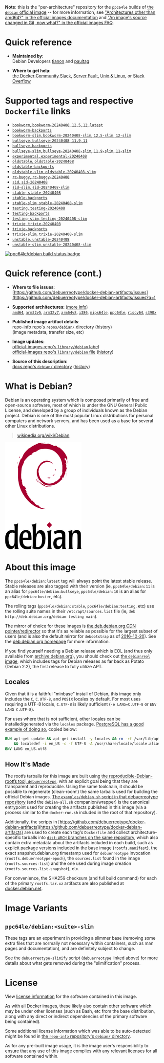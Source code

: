 <!--

********************************************************************************

WARNING:

    DO NOT EDIT "debian/README.md"

    IT IS AUTO-GENERATED

    (from the other files in "debian/" combined with a set of templates)

********************************************************************************

-->

**Note:** this is the "per-architecture" repository for the `ppc64le` builds of [the `debian` official image](https://hub.docker.com/_/debian) -- for more information, see ["Architectures other than amd64?" in the official images documentation](https://github.com/docker-library/official-images#architectures-other-than-amd64) and ["An image's source changed in Git, now what?" in the official images FAQ](https://github.com/docker-library/faq#an-images-source-changed-in-git-now-what).

# Quick reference

-	**Maintained by**:  
	Debian Developers [tianon](https://qa.debian.org/developer.php?login=tianon) and [paultag](https://qa.debian.org/developer.php?login=paultag)

-	**Where to get help**:  
	[the Docker Community Slack](https://dockr.ly/comm-slack), [Server Fault](https://serverfault.com/help/on-topic), [Unix & Linux](https://unix.stackexchange.com/help/on-topic), or [Stack Overflow](https://stackoverflow.com/help/on-topic)

# Supported tags and respective `Dockerfile` links

-	[`bookworm`, `bookworm-20240408`, `12.5`, `12`, `latest`](https://github.com/debuerreotype/docker-debian-artifacts/blob/6c6d92d258dde7b2717a21e828d3493944121d46/bookworm/Dockerfile)
-	[`bookworm-backports`](https://github.com/debuerreotype/docker-debian-artifacts/blob/6c6d92d258dde7b2717a21e828d3493944121d46/bookworm/backports/Dockerfile)
-	[`bookworm-slim`, `bookworm-20240408-slim`, `12.5-slim`, `12-slim`](https://github.com/debuerreotype/docker-debian-artifacts/blob/6c6d92d258dde7b2717a21e828d3493944121d46/bookworm/slim/Dockerfile)
-	[`bullseye`, `bullseye-20240408`, `11.9`, `11`](https://github.com/debuerreotype/docker-debian-artifacts/blob/6c6d92d258dde7b2717a21e828d3493944121d46/bullseye/Dockerfile)
-	[`bullseye-backports`](https://github.com/debuerreotype/docker-debian-artifacts/blob/6c6d92d258dde7b2717a21e828d3493944121d46/bullseye/backports/Dockerfile)
-	[`bullseye-slim`, `bullseye-20240408-slim`, `11.9-slim`, `11-slim`](https://github.com/debuerreotype/docker-debian-artifacts/blob/6c6d92d258dde7b2717a21e828d3493944121d46/bullseye/slim/Dockerfile)
-	[`experimental`, `experimental-20240408`](https://github.com/debuerreotype/docker-debian-artifacts/blob/6c6d92d258dde7b2717a21e828d3493944121d46/experimental/Dockerfile)
-	[`oldstable`, `oldstable-20240408`](https://github.com/debuerreotype/docker-debian-artifacts/blob/6c6d92d258dde7b2717a21e828d3493944121d46/oldstable/Dockerfile)
-	[`oldstable-backports`](https://github.com/debuerreotype/docker-debian-artifacts/blob/6c6d92d258dde7b2717a21e828d3493944121d46/oldstable/backports/Dockerfile)
-	[`oldstable-slim`, `oldstable-20240408-slim`](https://github.com/debuerreotype/docker-debian-artifacts/blob/6c6d92d258dde7b2717a21e828d3493944121d46/oldstable/slim/Dockerfile)
-	[`rc-buggy`, `rc-buggy-20240408`](https://github.com/debuerreotype/docker-debian-artifacts/blob/6c6d92d258dde7b2717a21e828d3493944121d46/rc-buggy/Dockerfile)
-	[`sid`, `sid-20240408`](https://github.com/debuerreotype/docker-debian-artifacts/blob/6c6d92d258dde7b2717a21e828d3493944121d46/sid/Dockerfile)
-	[`sid-slim`, `sid-20240408-slim`](https://github.com/debuerreotype/docker-debian-artifacts/blob/6c6d92d258dde7b2717a21e828d3493944121d46/sid/slim/Dockerfile)
-	[`stable`, `stable-20240408`](https://github.com/debuerreotype/docker-debian-artifacts/blob/6c6d92d258dde7b2717a21e828d3493944121d46/stable/Dockerfile)
-	[`stable-backports`](https://github.com/debuerreotype/docker-debian-artifacts/blob/6c6d92d258dde7b2717a21e828d3493944121d46/stable/backports/Dockerfile)
-	[`stable-slim`, `stable-20240408-slim`](https://github.com/debuerreotype/docker-debian-artifacts/blob/6c6d92d258dde7b2717a21e828d3493944121d46/stable/slim/Dockerfile)
-	[`testing`, `testing-20240408`](https://github.com/debuerreotype/docker-debian-artifacts/blob/6c6d92d258dde7b2717a21e828d3493944121d46/testing/Dockerfile)
-	[`testing-backports`](https://github.com/debuerreotype/docker-debian-artifacts/blob/6c6d92d258dde7b2717a21e828d3493944121d46/testing/backports/Dockerfile)
-	[`testing-slim`, `testing-20240408-slim`](https://github.com/debuerreotype/docker-debian-artifacts/blob/6c6d92d258dde7b2717a21e828d3493944121d46/testing/slim/Dockerfile)
-	[`trixie`, `trixie-20240408`](https://github.com/debuerreotype/docker-debian-artifacts/blob/6c6d92d258dde7b2717a21e828d3493944121d46/trixie/Dockerfile)
-	[`trixie-backports`](https://github.com/debuerreotype/docker-debian-artifacts/blob/6c6d92d258dde7b2717a21e828d3493944121d46/trixie/backports/Dockerfile)
-	[`trixie-slim`, `trixie-20240408-slim`](https://github.com/debuerreotype/docker-debian-artifacts/blob/6c6d92d258dde7b2717a21e828d3493944121d46/trixie/slim/Dockerfile)
-	[`unstable`, `unstable-20240408`](https://github.com/debuerreotype/docker-debian-artifacts/blob/6c6d92d258dde7b2717a21e828d3493944121d46/unstable/Dockerfile)
-	[`unstable-slim`, `unstable-20240408-slim`](https://github.com/debuerreotype/docker-debian-artifacts/blob/6c6d92d258dde7b2717a21e828d3493944121d46/unstable/slim/Dockerfile)

[![ppc64le/debian build status badge](https://img.shields.io/jenkins/s/https/doi-janky.infosiftr.net/job/multiarch/job/ppc64le/job/debian.svg?label=ppc64le/debian%20%20build%20job)](https://doi-janky.infosiftr.net/job/multiarch/job/ppc64le/job/debian/)

# Quick reference (cont.)

-	**Where to file issues**:  
	[https://github.com/debuerreotype/docker-debian-artifacts/issues](https://github.com/debuerreotype/docker-debian-artifacts/issues?q=)

-	**Supported architectures**: ([more info](https://github.com/docker-library/official-images#architectures-other-than-amd64))  
	[`amd64`](https://hub.docker.com/r/amd64/debian/), [`arm32v5`](https://hub.docker.com/r/arm32v5/debian/), [`arm32v7`](https://hub.docker.com/r/arm32v7/debian/), [`arm64v8`](https://hub.docker.com/r/arm64v8/debian/), [`i386`](https://hub.docker.com/r/i386/debian/), [`mips64le`](https://hub.docker.com/r/mips64le/debian/), [`ppc64le`](https://hub.docker.com/r/ppc64le/debian/), [`riscv64`](https://hub.docker.com/r/riscv64/debian/), [`s390x`](https://hub.docker.com/r/s390x/debian/)

-	**Published image artifact details**:  
	[repo-info repo's `repos/debian/` directory](https://github.com/docker-library/repo-info/blob/master/repos/debian) ([history](https://github.com/docker-library/repo-info/commits/master/repos/debian))  
	(image metadata, transfer size, etc)

-	**Image updates**:  
	[official-images repo's `library/debian` label](https://github.com/docker-library/official-images/issues?q=label%3Alibrary%2Fdebian)  
	[official-images repo's `library/debian` file](https://github.com/docker-library/official-images/blob/master/library/debian) ([history](https://github.com/docker-library/official-images/commits/master/library/debian))

-	**Source of this description**:  
	[docs repo's `debian/` directory](https://github.com/docker-library/docs/tree/master/debian) ([history](https://github.com/docker-library/docs/commits/master/debian))

# What is Debian?

Debian is an operating system which is composed primarily of free and open-source software, most of which is under the GNU General Public License, and developed by a group of individuals known as the Debian project. Debian is one of the most popular Linux distributions for personal computers and network servers, and has been used as a base for several other Linux distributions.

> [wikipedia.org/wiki/Debian](https://en.wikipedia.org/wiki/Debian)

![logo](https://raw.githubusercontent.com/docker-library/docs/b449be7df57e9ed9086bb5821bfb5d6cdc5d67a4/debian/logo.png)

# About this image

The `ppc64le/debian:latest` tag will always point the latest stable release. Stable releases are also tagged with their version (ie, `ppc64le/debian:11` is an alias for `ppc64le/debian:bullseye`, `ppc64le/debian:10` is an alias for `ppc64le/debian:buster`, etc).

The rolling tags (`ppc64le/debian:stable`, `ppc64le/debian:testing`, etc) use the rolling suite names in their `/etc/apt/sources.list` file (ie, `deb http://deb.debian.org/debian testing main`).

The mirror of choice for these images is [the deb.debian.org CDN pointer/redirector](https://deb.debian.org) so that it's as reliable as possible for the largest subset of users (and is also the default mirror for `debootstrap` as of [2016-10-20](https://anonscm.debian.org/cgit/d-i/debootstrap.git/commit/?id=9e8bc60ad1ccf3a25ce7890526b70059f3e770de)). See the [deb.debian.org homepage](https://deb.debian.org) for more information.

If you find yourself needing a Debian release which is EOL (and thus only available from [archive.debian.org](http://archive.debian.org)), you should check out [the `debian/eol` image](https://hub.docker.com/r/debian/eol/), which includes tags for Debian releases as far back as Potato (Debian 2.2), the first release to fully utilize APT.

## Locales

Given that it is a faithful "minbase" install of Debian, this image only includes the `C`, `C.UTF-8`, and `POSIX` locales by default. For most uses requiring a UTF-8 locale, `C.UTF-8` is likely sufficient (`-e LANG=C.UTF-8` or `ENV LANG C.UTF-8`).

For uses where that is not sufficient, other locales can be installed/generated via the `locales` package. [PostgreSQL has a good example of doing so](https://github.com/docker-library/postgres/blob/69bc540ecfffecce72d49fa7e4a46680350037f9/9.6/Dockerfile#L21-L24), copied below:

```dockerfile
RUN apt-get update && apt-get install -y locales && rm -rf /var/lib/apt/lists/* \
	&& localedef -i en_US -c -f UTF-8 -A /usr/share/locale/locale.alias en_US.UTF-8
ENV LANG en_US.utf8
```

## How It's Made

The rootfs tarballs for this image are built using [the reproducible-Debian-rootfs tool, `debuerreotype`](https://github.com/debuerreotype/debuerreotype), with an explicit goal being that they are transparent and reproducible. Using the same toolchain, it should be possible to regenerate (clean-room!) the same tarballs used for building the official Debian images. [The `examples/debian.sh` script in that debuerreotype repository](https://github.com/debuerreotype/debuerreotype/blob/master/examples/debian.sh) (and the `debian-all.sh` companion/wrapper) is the canonical entrypoint used for creating the artifacts published in this image (via a process similar to the `docker-run.sh` included in the root of that repository).

Additionally, the scripts in [https://github.com/debuerreotype/docker-debian-artifacts](https://github.com/debuerreotype/docker-debian-artifacts) are used to create each tag's `Dockerfile` and collect architecture-specific tarballs into [`dist-ARCH` branches on the same repository](https://github.com/debuerreotype/docker-debian-artifacts/branches), which also contain extra metadata about the artifacts included in each build, such as explicit package versions included in the base image (`rootfs.manifest`), the exact snapshot.debian.org timestamp used for `debuerreotype` invocation (`rootfs.debuerreotype-epoch`), the `sources.list` found in the image (`rootfs.sources-list`) and the one used during image creation (`rootfs.sources-list-snapshot`), etc.

For convenience, the SHA256 checksum (and full build command) for each of the primary `rootfs.tar.xz` artifacts are also published at [docker.debian.net](https://docker.debian.net/).

# Image Variants

## `ppc64le/debian:<suite>-slim`

These tags are an experiment in providing a slimmer base (removing some extra files that are normally not necessary within containers, such as man pages and documentation), and are definitely subject to change.

See the `debuerreotype-slimify` script (`debuerreotype` linked above) for more details about what gets removed during the "slimification" process.

# License

View [license information](https://www.debian.org/social_contract#guidelines) for the software contained in this image.

As with all Docker images, these likely also contain other software which may be under other licenses (such as Bash, etc from the base distribution, along with any direct or indirect dependencies of the primary software being contained).

Some additional license information which was able to be auto-detected might be found in [the `repo-info` repository's `debian/` directory](https://github.com/docker-library/repo-info/tree/master/repos/debian).

As for any pre-built image usage, it is the image user's responsibility to ensure that any use of this image complies with any relevant licenses for all software contained within.
